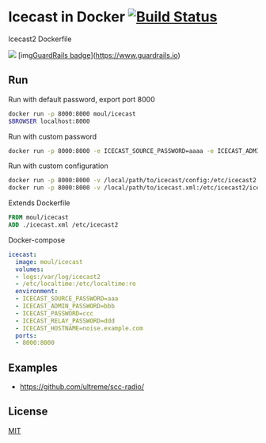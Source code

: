 # Icecast in Docker [![Build Status](https://travis-ci.org/moul/docker-icecast.svg?branch=master)](https://travis-ci.org/moul/docker-icecast)

Icecast2 Dockerfile

[![](http://dockeri.co/image/moul/icecast)](https://index.docker.io/u/moul/icecast/) [img[GuardRails badge](https://badges.production.guardrails.io/moul/docker-icecast.svg)](https://www.guardrails.io)

## Run

Run with default password, export port 8000

```bash
docker run -p 8000:8000 moul/icecast
$BROWSER localhost:8000
```

Run with custom password

```bash
docker run -p 8000:8000 -e ICECAST_SOURCE_PASSWORD=aaaa -e ICECAST_ADMIN_PASSWORD=bbbb -e ICECAST_PASSWORD=cccc -e ICECAST_RELAY_PASSWORD=dddd -e ICECAST_HOSTNAME=noise.example.com -emoul/icecast
```

Run with custom configuration

```bash
docker run -p 8000:8000 -v /local/path/to/icecast/config:/etc/icecast2 moul/icecast
docker run -p 8000:8000 -v /local/path/to/icecast.xml:/etc/icecast2/icecast.xml moul/icecast
```

Extends Dockerfile

```Dockerfile
FROM moul/icecast
ADD ./icecast.xml /etc/icecast2
```

Docker-compose

```yaml
icecast:
  image: moul/icecast
  volumes:
  - logs:/var/log/icecast2
  - /etc/localtime:/etc/localtime:ro
  environment:
  - ICECAST_SOURCE_PASSWORD=aaa
  - ICECAST_ADMIN_PASSWORD=bbb
  - ICECAST_PASSWORD=ccc
  - ICECAST_RELAY_PASSWORD=ddd
  - ICECAST_HOSTNAME=noise.example.com
  ports:
  - 8000:8000
```

## Examples

- https://github.com/ultreme/scc-radio/


## License

[MIT](https://github.com/moul/docker-icecast/blob/master/LICENSE.md)
